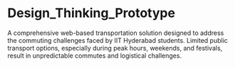 # Design_Thinking_Prototype
A comprehensive web-based transportation solution designed to address the commuting challenges faced by IIT Hyderabad students. Limited public transport options, especially during peak hours, weekends, and festivals, result in unpredictable commutes and logistical challenges.
